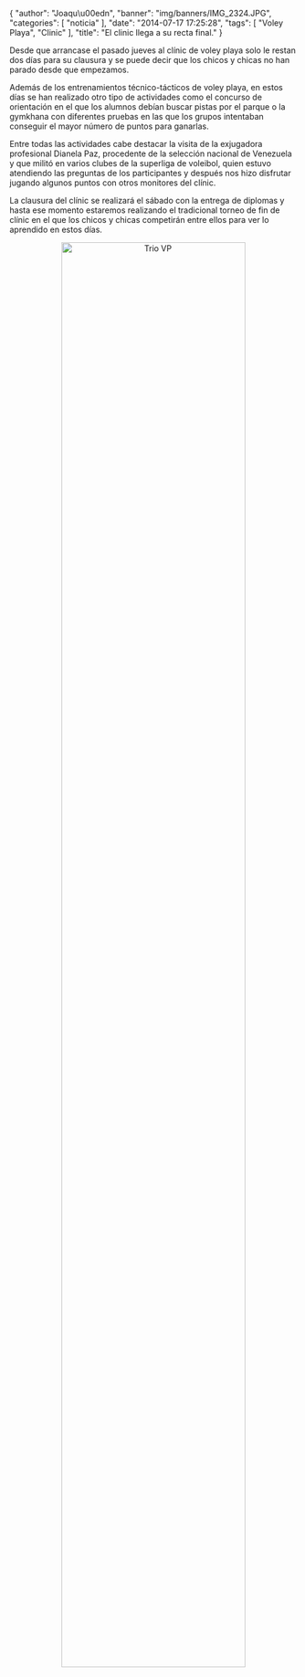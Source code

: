 {
  "author": "Joaqu\u00edn", 
  "banner": "img/banners/IMG_2324.JPG", 
  "categories": [
    "noticia"
  ], 
  "date": "2014-07-17 17:25:28", 
  "tags": [
    "Voley Playa", 
    "Clinic"
  ], 
  "title": "El clinic llega a su recta final."
}

Desde que arrancase el pasado jueves al clínic  de voley playa solo le restan dos días para su clausura y se puede decir que los chicos y chicas no han parado desde que empezamos.

Además de los entrenamientos técnico-tácticos de voley playa, en estos días se han realizado otro tipo de actividades como el concurso de orientación en el que los alumnos debían buscar pistas por el parque o la gymkhana con diferentes pruebas en las que los grupos intentaban conseguir el mayor número de puntos para ganarlas.

Entre todas las actividades cabe destacar la visita de la exjugadora profesional Dianela Paz, procedente de la selección nacional de Venezuela y que militó en varios clubes de la superliga de voleibol, quien estuvo atendiendo las preguntas de los participantes y después nos hizo disfrutar jugando algunos puntos con otros monitores del clínic.

La clausura del clínic se realizará el sábado con la entrega de diplomas y hasta ese momento estaremos realizando el tradicional torneo de fin de clínic en el que los chicos y chicas competirán entre ellos para ver lo aprendido en estos días.

<center>
<a target="_new" href="http://www.advmiguelturra.org/drupal/sites/default/files/IMG_2324.JPG"> 
<img alt="Trio VP" width="80%" align="center" src="http://www.advmiguelturra.org/drupal/sites/default/files/IMG_2324.JPG"/> </a> </center>

